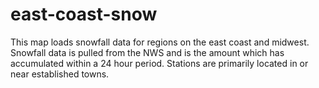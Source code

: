 # east-coast-snow
This map loads snowfall data for regions on the east coast and midwest. Snowfall data is pulled from the NWS and is the amount which has accumulated within a 24 hour period. Stations are primarily located in or near established towns.
